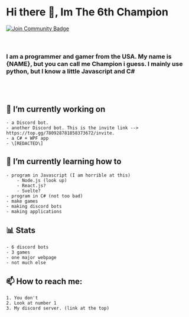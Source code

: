 # Hi there 👋, Im The 6th Champion
<a href="https://discord.gg/KQpMKS273w"><img src="https://img.shields.io/discord/733027681184251937.svg?style=flat&label=%3CInsert%20Server%20Here%3E&color=7289DA" alt="Join Community Badge"/></a><br>
<br><br>

### I am a programmer and gamer from the USA. My name is {NAME}, but you can call me Champion i guess. I mainly use python, but I know a little Javascript and C#
<!--
**The-6th-Champion/The-6th-Champion** is a ✨ _special_ ✨ repository because its `README.md` (this file) appears on your GitHub profile.-->
<!--
Here are some ideas to get you started:
-->
<br>
<br>

## 🔭 I’m currently working on
    - a Discord bot.
    - another Discord bot. This is the invite link --> https://top.gg/780928781858373672/invite.
    - a C# + WPF app
    - \[REDACTED\]
## 🌱 I’m currently learning how to 
    - program in Javascript (I am horrible at this)
        - Node.js (look up)
        - React.js?
        - Svelte?
    - program in C# (not too bad)
    - make games
    - making discord bots
    - making applications
## 📊 Stats
    - 6 discord bots
    - 3 games
    - one major webpage
    - not much else
## 📫 How to reach me:
    1. You don't
    2. Look at number 1
    3. My discord server. (link at the top)


